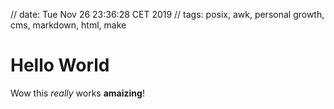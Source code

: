 // date: Tue Nov 26 23:36:28 CET 2019
// tags: posix, awk, personal growth, cms, markdown, html, make

# Hello World

Wow this _really_ works **amaizing**!
